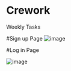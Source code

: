 # Crework
 Weekly Tasks
 
 #Sign up Page
 ![image](https://user-images.githubusercontent.com/105909639/180631009-966a8303-d8cd-4a0e-ba53-09cc66e427e3.png)
 
 #Log in Page
 
 ![image](https://user-images.githubusercontent.com/105909639/180631018-35a1b1ff-2d66-48ec-adfa-b9ed56916616.png)


